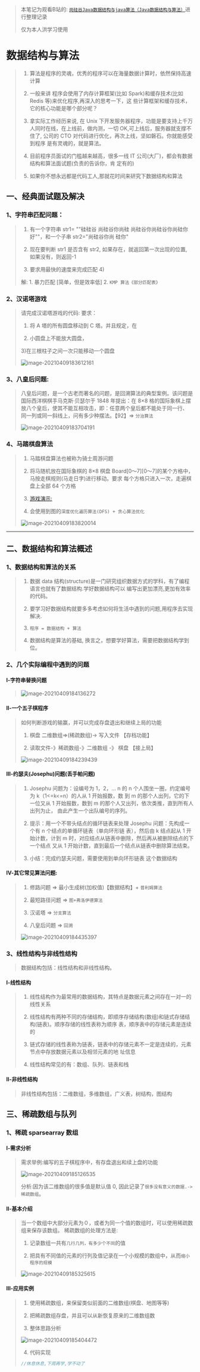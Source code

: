 >本笔记为观看B站的: [`尚硅谷Java数据结构与java算法（Java数据结构与算法）`](https://www.bilibili.com/video/BV1E4411H73v?share_source=copy_web)进行整理记录
>
>
>
>仅为本人洪学习使用

# 数据结构与算法

>1) 算法是程序的灵魂，优秀的程序可以在海量数据计算时，依然保持高速计算 
>
>2) 一般来讲 程序会使用了内存计算框架(比如 Spark)和缓存技术(比如 Redis 等)来优化程序,再深入的思考一下，这 些计算框架和缓存技术， 它的核心功能是哪个部分呢？ 
>
>3) 拿实际工作经历来说, 在 Unix 下开发服务器程序，功能是要支持上千万人同时在线，在上线前，做内测，一切 OK,可上线后，服务器就支撑不住了, 公司的 CTO 对代码进行优化，再次上线，坚如磐石。你就能感受到程序 是有灵魂的，就是算法。 
>
>4) 目前程序员面试的门槛越来越高，很多一线 IT 公司(大厂)，都会有数据结构和算法面试题(负责的告诉你，肯 定有的) 
>
>5) 如果你不想永远都是代码工人,那就花时间来研究下数据结构和算法

## 一、经典面试题及解决

### 1、字符串匹配问题：

>1) 有一个字符串 str1= ""硅硅谷 尚硅谷你尚硅 尚硅谷你尚硅谷你尚硅你好""，和一个子串 str2="尚硅谷你尚 硅你"
>
>2) 现在要判断 str1 是否含有 str2, 如果存在，就返回第一次出现的位置, 如果没有，则返回-1 
>
>3) 要求用最快的速度来完成匹配 4) 
>
>解: 1. 暴力匹配 [简单，但是效率低] 2.  `KMP 算法《部分匹配表》`

### 2、汉诺塔游戏

>请完成汉诺塔游戏的代码: 要求：
>
>1) 将 A 塔的所有圆盘移动到 C 塔。并且规定，在 
>
>2) 小圆盘上不能放大圆盘， 
>
>3)在三根柱子之间一次只能移动一个圆盘
>
>![image-20210409183612161](A_数据结构与算法(Java)学习笔记中的图片/image-20210409183612161.png)

### 3、八皇后问题:

>八皇后问题，是一个古老而著名的问题，是回溯算法的典型案例。该问题是国际西洋棋棋手马克斯·贝瑟尔于 1848 年提出：在 8×8 格的国际象棋上摆放八个皇后，使其不能互相攻击，即：任意两个皇后都不能处于同一行、 同一列或同一斜线上，问有多少种摆法。【92】=> `分治算法`
>
>![image-20210409183704191](A_数据结构与算法(Java)学习笔记中的图片/image-20210409183704191.png)

### 4、马踏棋盘算法

>1) 马踏棋盘算法也被称为骑士周游问题 
>
>2) 将马随机放在国际象棋的 8×8 棋盘 Board[0～7][0～7]的某个方格中，马按走棋规则(马走日字)进行移动。要求 每个方格只进入一次，走遍棋盘上全部 64 个方格 
>
>3) [游戏演示:](http://www.4399.com/flash/146267_2.html)
>
>4) 会使用到图的`深度优化遍历算法(DFS) + 贪心算法优化`
>
>![image-20210409183820014](A_数据结构与算法(Java)学习笔记中的图片/image-20210409183820014.png)

------



## 二、数据结构和算法概述

### 1、数据结构和算法的关系

>1) 数据 data 结构(structure)是一门研究组织数据方式的学科，有了编程语言也就有了数据结构.学好数据结构可以 编写出更加漂亮,更加有效率的代码。 
>
>2) 要学习好数据结构就要多多考虑如何将生活中遇到的问题,用程序去实现解决. 
>
>3) `程序 = 数据结构 + 算法`
>
>4) 数据结构是算法的基础, 换言之，想要学好算法，需要把数据结构学到位。

### 2、几个实际编程中遇到的问题

#### Ⅰ-字符串替换问题

>![image-20210409184136272](A_数据结构与算法(Java)学习笔记中的图片/image-20210409184136272.png)



#### Ⅱ-一个五子棋程序

>如何判断游戏的输赢，并可以完成存盘退出和继续上局的功能 
>
>1) 棋盘 二维数组=>(稀疏数组)-> 写入文件 【存档功能】 
>
>2) 读取文件-》稀疏数组-》二维数组 -》 棋盘 【接上局】
>
>![image-20210409184239439](A_数据结构与算法(Java)学习笔记中的图片/image-20210409184239439.png)





#### Ⅲ-约瑟夫(Josephu)问题(丢手帕问题)

>1) Josephu 问题为：设编号为 1，2，… n 的 n 个人围坐一圈，约定编号为 k（1<=k<=n）的人从 1 开始报数，数 到 m 的那个人出列，它的下一位又从 1 开始报数，数到 m 的那个人又出列，依次类推，直到所有人出列为止， 由此产生一个出队编号的序列。 
>
>2) 提示：用一个不带头结点的循环链表来处理 Josephu 问题：先构成一个有 n 个结点的单循环链表（单向环形链 表），然后由 k 结点起从 1 开始计数，计到 m 时，对应结点从链表中删除，然后再从被删除结点的下一个结点 又从 1 开始计数，直到最后一个结点从链表中删除算法结束。 
>
>3) 小结：完成约瑟夫问题，需要使用到单向环形链表 这个数据结构



#### Ⅳ-其它常见算法问题:

>1) 修路问题 => 最小生成树(加权值)【数据结构】+ `普利姆算法 `
>
>2) 最短路径问题 => `图+弗洛伊德算法` 
>
>3) 汉诺塔 => `分支算法` 
>
>4) 八皇后问题 => `回溯`
>
>![image-20210409184435397](A_数据结构与算法(Java)学习笔记中的图片/image-20210409184435397.png)



### 3、线性结构与非线性结构

>数据结构包括：线性结构和非线性结构。

#### Ⅰ-线性结构

>1) 线性结构作为最常用的数据结构，其特点是数据元素之间存在一对一的线性关系 
>
>2) 线性结构有两种不同的存储结构，即顺序存储结构(数组)和链式存储结构(链表)。顺序存储的线性表称为顺序 表，顺序表中的存储元素是连续的 
>
>3) 链式存储的线性表称为链表，链表中的存储元素不一定是连续的，元素节点中存放数据元素以及相邻元素的地 址信息 
>
>4) 线性结构常见的有：数组、队列、链表和栈

#### Ⅱ-非线性结构

>非线性结构包括：二维数组，多维数组，广义表，树结构，图结构





## 三、稀疏数组与队列

### 1、稀疏 sparsearray 数组

#### Ⅰ-需求分析

> 需求举例:编写的五子棋程序中，有存盘退出和续上盘的功能
>
> ![image-20210409185126535](A_数据结构与算法(Java)学习笔记中的图片/image-20210409185126535.png)
>
> 分析:因为该二维数组的很多值是默认值 0, 因此记录了`很多没有意义的数据.->稀疏数组`。

#### Ⅱ-基本介绍

>当一个数组中大部分元素为０，或者为同一个值的数组时，可以使用稀疏数组来保存该数组。 稀疏数组的处理方法是: 
>
>1) 记录数组一共有`几行几列，有多少个不同`的值 
>
>2) 把具有不同值的元素的行列及值记录在一个小规模的数组中，从而`缩小程序的规模`
>
>![image-20210409185325615](A_数据结构与算法(Java)学习笔记中的图片/image-20210409185325615.png)

#### Ⅲ-应用实例

>1) 使用稀疏数组，来保留类似前面的二维数组(棋盘、地图等等) 
>
>2) 把稀疏数组存盘，并且可以从新恢复原来的二维数组数 
>
>3) 整体思路分析
>
>![image-20210409185404472](A_数据结构与算法(Java)学习笔记中的图片/image-20210409185404472.png)
>
>4) 代码实现
>
>```java
>//休息休息,下周再学,学不动了
>```